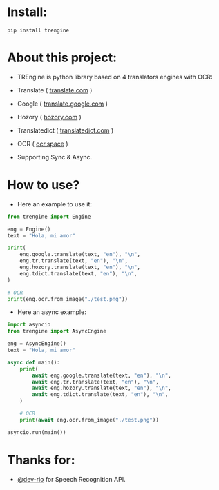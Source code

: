 # Install:
```commandline
pip install trengine
```

# About this project:
- TREngine is python library based on 4 translators engines with OCR:
- Translate ( [translate.com](https://www.translate.com/translator) )
- Google ( [translate.google.com](https://translate.google.com/) )
- Hozory ( [hozory.com](https://hozory.com/FA) )
- Translatedict ( [translatedict.com](https://www.translatedict.com/) )
- OCR ( [ocr.space](https://ocr.space/) )

- Supporting Sync & Async.

# How to use?
- Here an example to use it:
```python
from trengine import Engine

eng = Engine()
text = "Hola, mi amor"

print(
    eng.google.translate(text, "en"), "\n",
    eng.tr.translate(text, "en"), "\n",
    eng.hozory.translate(text, "en"), "\n",
    eng.tdict.translate(text, "en"), "\n",
)

# OCR
print(eng.ocr.from_image("./test.png"))
```
- Here an async example:
```python
import asyncio
from trengine import AsyncEngine

eng = AsyncEngine()
text = "Hola, mi amor"

async def main():
    print(
        await eng.google.translate(text, "en"), "\n",
        await eng.tr.translate(text, "en"), "\n",
        await eng.hozory.translate(text, "en"), "\n",
        await eng.tdict.translate(text, "en"), "\n",
    )

    # OCR
    print(await eng.ocr.from_image("./test.png"))

asyncio.run(main())
```

# Thanks for:
- [@dev-rio](https://github.com/dev-rio) for Speech Recognition API.
